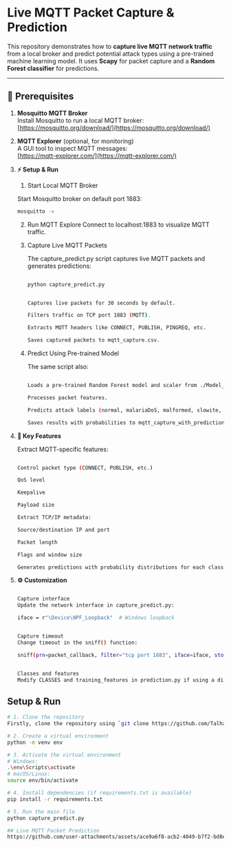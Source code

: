 # Live MQTT Packet Capture & Prediction

This repository demonstrates how to **capture live MQTT network traffic** from a local broker and predict potential attack types using a pre-trained machine learning model. It uses **Scapy** for packet capture and a **Random Forest classifier** for predictions.

---

## 🔗 Prerequisites

1. **Mosquitto MQTT Broker**  
   Install Mosquitto to run a local MQTT broker:  
   [https://mosquitto.org/download/](https://mosquitto.org/download/)

2. **MQTT Explorer** (optional, for monitoring)  
   A GUI tool to inspect MQTT messages:  
   [https://mqtt-explorer.com/](https://mqtt-explorer.com/)

3. **⚡ Setup & Run**  
    1. Start Local MQTT Broker  

    Start Mosquitto broker on default port 1883:
    ```bash
    mosquitto -v
    ```

    2. Run MQTT Explore
    Connect to localhost:1883 to visualize MQTT traffic.

    3. Capture Live MQTT Packets

        The capture_predict.py script captures live MQTT packets and generates predictions:

        ```bash

        python capture_predict.py


        Captures live packets for 30 seconds by default.

        Filters traffic on TCP port 1883 (MQTT).

        Extracts MQTT headers like CONNECT, PUBLISH, PINGREQ, etc.

        Saves captured packets to mqtt_capture.csv.
        ```

    4. Predict Using Pre-trained Model

        The same script also:
        
        ```bash

        Loads a pre-trained Random Forest model and scaler from ./Model_Files/.

        Processes packet features.

        Predicts attack labels (normal, malariaDoS, malformed, slowite, bruteforce, flood).

        Saves results with probabilities to mqtt_capture_with_predictions.csv.
        ```
4. **📝 Key Features**

    Extract MQTT-specific features:

    ```bash

    Control packet type (CONNECT, PUBLISH, etc.)

    QoS level

    Keepalive

    Payload size

    Extract TCP/IP metadata:

    Source/destination IP and port

    Packet length

    Flags and window size

    Generates predictions with probability distributions for each class.
    ```
5. **⚙️ Customization**

    ```bash

    Capture interface
    Update the network interface in capture_predict.py:

    iface = r"\Device\NPF_Loopback"  # Windows loopback


    Capture timeout
    Change timeout in the sniff() function:

    sniff(prn=packet_callback, filter="tcp port 1883", iface=iface, store=False, timeout=30)


    Classes and features
    Modify CLASSES and training_features in prediction.py if using a different model.
    ```

## Setup & Run
```bash
# 1. Clone the repository
Firstly, clone the repository using `git clone https://github.com/Talha1818/llm-self-pr-eval-swebench-inspect-ai.git`

# 2. Create a virtual environment
python -m venv env

# 3. Activate the virtual environment
# Windows:
.\env\Scripts\activate
# macOS/Linux:
source env/bin/activate

# 4. Install dependencies (if requirements.txt is available)
pip install -r requirements.txt

# 5. Run the main file
python capture_predict.py

## Live MQTT Packet Prediction
https://github.com/user-attachments/assets/ace9a6f8-acb2-4049-b7f2-bd8efcc37cf3


